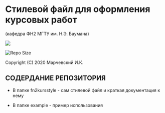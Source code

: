 Стилевой файл для оформления курсовых работ 
===========================================

(кафедра ФН2 МГТУ им. Н.Э. Баумана)

<p align="left"><img src="https://i.stack.imgur.com/zHFFO.png"></p>

![Repo Size](https://img.shields.io/github/repo-size/vortexmethods/fn2kursstyle.svg)

Copyright (C) 2020 Марчевский И.К.


СОДЕРДАНИЕ РЕПОЗИТОРИЯ
----------------------

* В папке fn2kursstyle - сам стилевой файл и краткая документация к нему

* В папке example - пример использования


